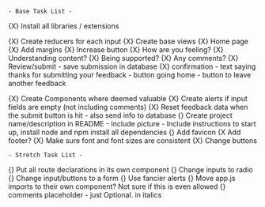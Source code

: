     - Base Task List -
{X} Install all libraries / extensions

{X} Create reducers for each input
{X} Create base views
    {X} Home page
        {X} Add margins
        {X} Increase button
    {X} How are you feeling?
    {X} Understanding content?
    {X} Being supported?
    {X} Any comments?
    {X} Review/submit
        - save submission in database
    {X} confirmation
        - text saying thanks for submitting your feedback
        - button going home
        - button to leave another feedback

{X} Create Components where deemed valuable
{X} Create alerts if input fields are empty (not including comments)
{X} Reset feedback data when the submit button is hit
    - also send info to database
{} Create project name/description in README
    - Include picture
    - Include instructions to start up, install node and npm install all dependencies
{} Add favicon
{X Add footer?
{X} Make sure font and font sizes are consistent
{X} Change buttons



    - Stretch Task List - 
{} Put all route declarations in its own component
{} Change inputs to radio
{} Change input/buttons to a form
{} Use fancier alerts
{} Move app.js imports to their own component? Not sure if this is even allowed
{} comments placeholder - just Optional. in italics